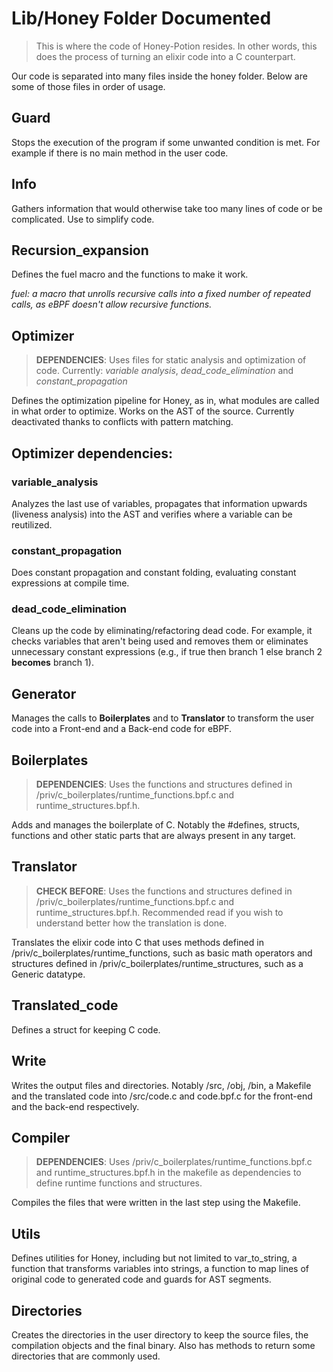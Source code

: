# Lib/Honey Folder Documented

> This is where the code of Honey-Potion resides. In other words, this does the process of turning an elixir code into a C counterpart.

Our code is separated into many files inside the honey folder. Below are some of those files in order of usage.

## Guard 

Stops the execution of the program if some unwanted condition is met. For example if there is no main method in the user code.

## Info

Gathers information that would otherwise take too many lines of code or be complicated. Use to simplify code.

## Recursion_expansion

Defines the fuel macro and the functions to make it work.

_fuel: a macro that unrolls recursive calls into a fixed number of repeated calls, as eBPF doesn't allow recursive functions._

## Optimizer

> **DEPENDENCIES**: Uses files for static analysis and optimization of code. Currently: *variable analysis*, *dead_code_elimination* and *constant_propagation*

Defines the optimization pipeline for Honey, as in, what modules are called in what order to optimize. Works on the AST of the source. Currently deactivated thanks to conflicts with pattern matching.

## Optimizer dependencies:

### variable_analysis

Analyzes the last use of variables, propagates that information upwards (liveness analysis) into the AST and verifies where a variable can be reutilized.

### constant_propagation

Does constant propagation and constant folding, evaluating constant expressions at compile time.

### dead_code_elimination

Cleans up the code by eliminating/refactoring dead code. For example, it checks variables that aren't being used and removes them or eliminates unnecessary constant expressions (e.g., if true then branch 1 else branch 2 **becomes** branch 1). 

## Generator

Manages the calls to **Boilerplates** and to **Translator** to transform the user code into a Front-end and a Back-end code for eBPF. 

## Boilerplates

> **DEPENDENCIES**: Uses the functions and structures defined in /priv/c_boilerplates/runtime_functions.bpf.c and runtime_structures.bpf.h.

Adds and manages the boilerplate of C. Notably the #defines, structs, functions and other static parts that are always present in any target. 

## Translator

> **CHECK BEFORE**: Uses the functions and structures defined in /priv/c_boilerplates/runtime_functions.bpf.c and runtime_structures.bpf.h. Recommended read if you wish to understand better how the translation is done.

Translates the elixir code into C that uses methods defined in /priv/c_boilerplates/runtime_functions, such as basic math operators and structures defined in /priv/c_boilerplates/runtime_structures, such as a Generic datatype.

## Translated_code

Defines a struct for keeping C code.

## Write

Writes the output files and directories. Notably /src, /obj, /bin, a Makefile and the translated code into /src/code.c and code.bpf.c for the front-end and the back-end respectively.

## Compiler

> **DEPENDENCIES**: Uses /priv/c_boilerplates/runtime_functions.bpf.c and runtime_structures.bpf.h in the makefile as dependencies to define runtime functions and structures.

Compiles the files that were written in the last step using the Makefile. 

## Utils

Defines utilities for Honey, including but not limited to var_to_string, a function that transforms variables into strings, a function to map lines of original code to generated code and guards for AST segments.

## Directories

Creates the directories in the user directory to keep the source files, the compilation objects and the final binary. Also has methods to return some directories that are commonly used. 

